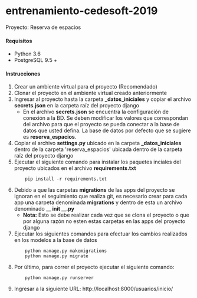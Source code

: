 # entrenamiento-cedesoft-2019 
Proyecto: Reserva de espacios

#### Requisitos

- Python 3.6
- PostgreSQL 9.5 +

#### Instrucciones

1. Crear un ambiente virtual para el proyecto (Recomendado)
2. Clonar el proyecto en el ambiente virtual creado anteriormente
3. Ingresar al proyecto hasta la carpeta **_datos_iniciales** y copiar el archivo **secrets.json** en la carpeta raíz
    del proyecto django
    - En el archivo **secrets.json** se encuentra la configuración de conexión a la BD. Se deben modificar los valores que
    correspondan del archivo para que el proyecto se pueda conectar a la base de datos que usted defina. La base de datos por
    defecto que se sugiere es **reserva_espacios**. 
4. Copiar el archivo **settings.py** ubicado en la carpeta **_datos_iniciales** dentro de la carpeta 'reserva_espacios' ubicada
    dentro de la carpeta raíz del proyecto django
5. Ejecutar el siguiente comando para instalar los paquetes inciales del proyecto ubicados en el archivo **requirements.txt**
    ```
        pip install -r requirements.txt
   ```
 6. Debido a que las carpetas **migrations** de las apps del proyecto se ignoran en el seguimiento que realiza git, es 
    necesario crear para cada app una carpeta denominada **migrations** y dentro de esta un archivo denominado **__ init __.py**
    - **Nota:** Esto se debe realizar cada vez que se clona el proyecto o que por alguna razón no esten estas carpetas en las
    apps del proyecto django
7.  Ejecutar los siguientes comandos para efectuar los cambios realizados en los modelos a la base de datos
    ```
        python manage.py makemigrations
        python manage.py migrate   
    ```
8.  Por último, para correr el proyecto ejecutar el siguiente comando:
    ```
        python manage.py runserver
    ```
9.  Ingresar a la siguiente URL: http://localhost:8000/usuarios/inicio/

